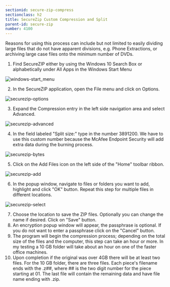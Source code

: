 ```yaml
---
sectionid: secure-zip-compress
sectionclass: h2
title: SecureZip Custom Compression and Split
parent-id: secure-zip
number: 4100
---
```


Reasons for using this process can include but not limited to easily dividing large files that do not have apparent divisions, e.g. Phone Extractions, or archiving large case files onto the minimum number of DVDs.

1. Find SecureZIP either by using the Windows 10 Search Box or alphabetically under All Apps in the Windows Start Menu

![windows-start_menu](https://i.imgur.com/IzVlACK.png)

2. In the SecureZIP application, open the File menu and click on Options.

![securezip-options](https://i.imgur.com/oafjcqC.png)

3. Expand the Compression entry in the left side navigation area and select Advanced.

![securezip-advanced](https://i.imgur.com/kYLAgYY.png)

4. In the field labeled "Split size:" type in the number 3891200.  We have to use this custom number because the McAfee Endpoint Security will add extra data during the burning process.

![securezip-bytes](https://i.imgur.com/s2UStmH.png)

5. Click on the Add Files icon on the left side of the "Home" toolbar ribbon.

![securezip-add](https://i.imgur.com/Bk2k9j3.png)

6. In the popup window, navigate to files or folders you want to add, highlight and click "OK" button.  Repeat this step for multiple files in different locations.

![securezip-select](https://i.imgur.com/oXIvzqq.png)

7. Choose the location to save the ZIP files. Optionally you can change the name if desired. Click on "Save" button.
8. An encryption popup window will appear, the passphrase is optional.  If you do not want to enter a passphrase click on the "Cancel" button.
9. The program will begin the compression process; depending on the total size of the files and the computer, this step can take an hour or more.  In my testing a 10 GB folder will take about an hour on one of the faster office machines.
10. Upon completion if the original was over 4GB there will be at least two files.  For the 10 GB folder, there are three files. Each piece's filename ends with the .z##, where ## is the two digit number for the piece starting at 01.  The last file will contain the remaining data and have file name ending with .zip.
